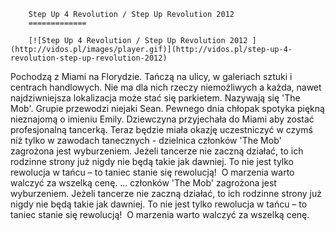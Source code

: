
        Step Up 4 Revolution / Step Up Revolution 2012 
        =============
        
        [![Step Up 4 Revolution / Step Up Revolution 2012 ](http://vidos.pl/images/player.gif)](http://vidos.pl/step-up-4-revolution-step-up-revolution-2012)
        
        
 Pochodzą z Miami na Florydzie. Tańczą na ulicy, w galeriach sztuki i centrach handlowych. Nie ma dla nich rzeczy niemożliwych a każda, nawet najdziwniejsza lokalizacja może stać się parkietem. Nazywają się 'The Mob'. Grupie przewodzi niejaki Sean. Pewnego dnia chłopak spotyka piękną nieznajomą o imieniu Emily. Dziewczyna przyjechała do Miami aby zostać profesjonalną tancerką. Teraz będzie miała okazję uczestniczyć w czymś  niż tylko w zawodach tanecznych - dzielnica członków 'The Mob' zagrożona jest wyburzeniem. Jeżeli tancerze nie zaczną działać, to ich rodzinne strony już nigdy nie będą takie jak dawniej. To nie jest tylko rewolucja w tańcu – to taniec stanie się rewolucją!  O marzenia warto walczyć za wszelką cenę.   ... członków 'The Mob' zagrożona jest wyburzeniem. Jeżeli tancerze nie zaczną działać, to ich rodzinne strony już nigdy nie będą takie jak dawniej. To nie jest tylko rewolucja w tańcu – to taniec stanie się rewolucją!  O marzenia warto walczyć za wszelką cenę.
    